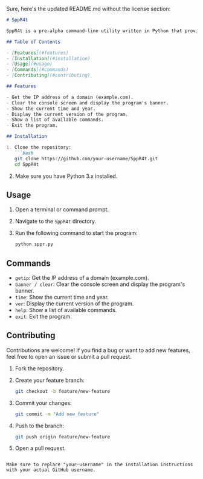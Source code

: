 Sure, here's the updated README.md without the license section:

```markdown
# SppR4t

SppR4t is a pre-alpha command-line utility written in Python that provides various functionalities. It includes features like getting the IP address of a domain, displaying the current time and year, and more.

## Table of Contents

- [Features](#features)
- [Installation](#installation)
- [Usage](#usage)
- [Commands](#commands)
- [Contributing](#contributing)

## Features

- Get the IP address of a domain (example.com).
- Clear the console screen and display the program's banner.
- Show the current time and year.
- Display the current version of the program.
- Show a list of available commands.
- Exit the program.

## Installation

1. Clone the repository:
   ```bash
   git clone https://github.com/your-username/SppR4t.git
   cd SppR4t
   ```

2. Make sure you have Python 3.x installed.

## Usage

1. Open a terminal or command prompt.

2. Navigate to the `SppR4t` directory.

3. Run the following command to start the program:
   ```bash
   python sppr.py
   ```

## Commands

- `getip`: Get the IP address of a domain (example.com).
- `banner / clear`: Clear the console screen and display the program's banner.
- `time`: Show the current time and year.
- `ver`: Display the current version of the program.
- `help`: Show a list of available commands.
- `exit`: Exit the program.

## Contributing

Contributions are welcome! If you find a bug or want to add new features, feel free to open an issue or submit a pull request.

1. Fork the repository.

2. Create your feature branch:
   ```bash
   git checkout -b feature/new-feature
   ```

3. Commit your changes:
   ```bash
   git commit -m "Add new feature"
   ```

4. Push to the branch:
   ```bash
   git push origin feature/new-feature
   ```

5. Open a pull request.
```

Make sure to replace "your-username" in the installation instructions with your actual GitHub username.
